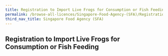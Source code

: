 ```yaml
---
title: Registration to Import Live Frogs for Consumption or Fish Feeding
permalink: /browse-all-licences/Singapore-Food-Agency-(SFA)/Registration-to-Import-Live-Frogs-for-Consumption-or-Fish-Feeding
third_nav_title: Singapore Food Agency (SFA)
---
```

## Registration to Import Live Frogs for Consumption or Fish Feeding
